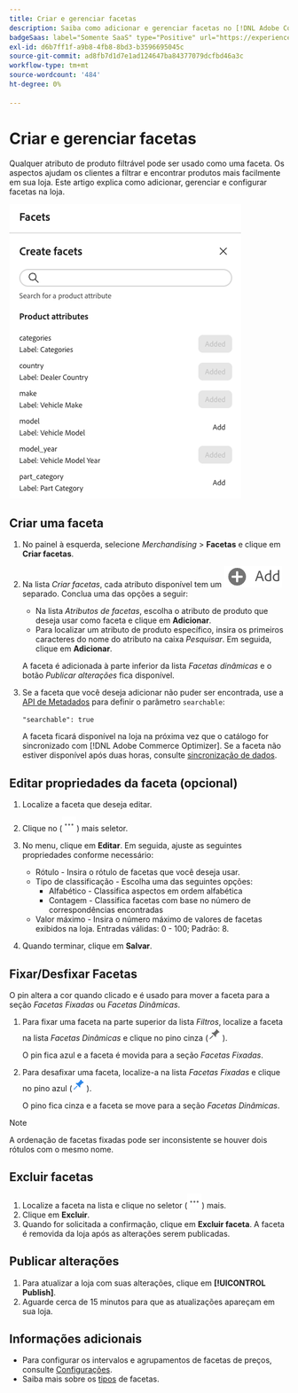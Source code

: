```yaml
---
title: Criar e gerenciar facetas
description: Saiba como adicionar e gerenciar facetas no [!DNL Adobe Commerce Optimizer].
badgeSaas: label="Somente SaaS" type="Positive" url="https://experienceleague.adobe.com/en/docs/commerce/user-guides/product-solutions" tooltip="Aplicável somente a projetos do Adobe Commerce as a Cloud Service e do Adobe Commerce Optimizer (infraestrutura SaaS gerenciada pela Adobe)."
exl-id: d6b7ff1f-a9b8-4fb8-8bd3-b3596695045c
source-git-commit: ad8fb7d1d7e1ad124647ba84377079dcfbd46a3c
workflow-type: tm+mt
source-wordcount: '484'
ht-degree: 0%

---
```


# Criar e gerenciar facetas

Qualquer atributo de produto filtrável pode ser usado como uma faceta. Os aspectos ajudam os clientes a filtrar e encontrar produtos mais facilmente em sua loja. Este artigo explica como adicionar, gerenciar e configurar facetas na loja.

![Criar uma faceta](../../assets/create-facet.png)

## Criar uma faceta

1. No painel à esquerda, selecione _Merchandising_ > **Facetas** e clique em **Criar facetas**.
1. Na lista *Criar facetas*, cada atributo disponível tem um ![Botão Adicionar](../../assets/btn-add.png) separado. Conclua uma das opções a seguir:

   - Na lista *Atributos de facetas*, escolha o atributo de produto que deseja usar como faceta e clique em **Adicionar**.
   - Para localizar um atributo de produto específico, insira os primeiros caracteres do nome do atributo na caixa *Pesquisar*. Em seguida, clique em **Adicionar**.

   A faceta é adicionada à parte inferior da lista *Facetas dinâmicas* e o botão *Publicar alterações* fica disponível.

1. Se a faceta que você deseja adicionar não puder ser encontrada, use a [API de Metadados](https://developer.adobe.com/commerce/services/reference/rest/#tag/Metadata) para definir o parâmetro `searchable`:

   `"searchable": true`

   A faceta ficará disponível na loja na próxima vez que o catálogo for sincronizado com [!DNL Adobe Commerce Optimizer]. Se a faceta não estiver disponível após duas horas, consulte [sincronização de dados](../../setup/data-sync.md).

## Editar propriedades da faceta (opcional)

1. Localize a faceta que deseja editar.
1. Clique no (![Mais seletor](../../assets/btn-more.png)) mais seletor.
1. No menu, clique em **Editar**. Em seguida, ajuste as seguintes propriedades conforme necessário:

   - Rótulo - Insira o rótulo de facetas que você deseja usar.
   - Tipo de classificação - Escolha uma das seguintes opções:
      - Alfabético - Classifica aspectos em ordem alfabética
      - Contagem - Classifica facetas com base no número de correspondências encontradas
   - Valor máximo - Insira o número máximo de valores de facetas exibidos na loja. Entradas válidas: 0 - 100; Padrão: 8.

1. Quando terminar, clique em **Salvar**.

## Fixar/Desfixar Facetas

O pin altera a cor quando clicado e é usado para mover a faceta para a seção *Facetas Fixadas* ou *Facetas Dinâmicas*.

1. Para fixar uma faceta na parte superior da lista *Filtros*, localize a faceta na lista *Facetas Dinâmicas* e clique no pino cinza (![Seletor de pinos](../../assets/btn-pin-gray.png)).

   O pin fica azul e a faceta é movida para a seção *Facetas Fixadas*.

1. Para desafixar uma faceta, localize-a na lista *Facetas Fixadas* e clique no pino azul (![Seletor de pinos](../../assets/btn-pin-blue.png)).

   O pino fica cinza e a faceta se move para a seção *Facetas Dinâmicas*.

>[!NOTE]
>
>A ordenação de facetas fixadas pode ser inconsistente se houver dois rótulos com o mesmo nome.

## Excluir facetas

1. Localize a faceta na lista e clique no seletor (![Mais seletor](../../assets/btn-more.png)) mais.
1. Clique em **Excluir**.
1. Quando for solicitada a confirmação, clique em **Excluir faceta**.
A faceta é removida da loja após as alterações serem publicadas.

## Publicar alterações

1. Para atualizar a loja com suas alterações, clique em **[!UICONTROL Publish]**.
1. Aguarde cerca de 15 minutos para que as atualizações apareçam em sua loja.

## Informações adicionais

- Para configurar os intervalos e agrupamentos de facetas de preços, consulte [Configurações](../../settings.md).
- Saiba mais sobre os [tipos](type.md) de facetas.
